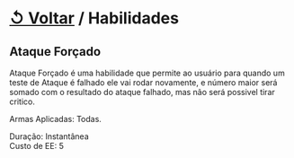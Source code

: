 # [↺ Voltar](../Habilidades.md) / Habilidades

## Ataque Forçado

Ataque Forçado é uma habilidade que permite ao usuário para quando um teste de Ataque é falhado ele vai rodar novamente, e número maior será somado com o resultado do ataque falhado, mas não será possivel tirar critico.

Armas Aplicadas: Todas.

Duração: Instantânea  
Custo de EE: 5
